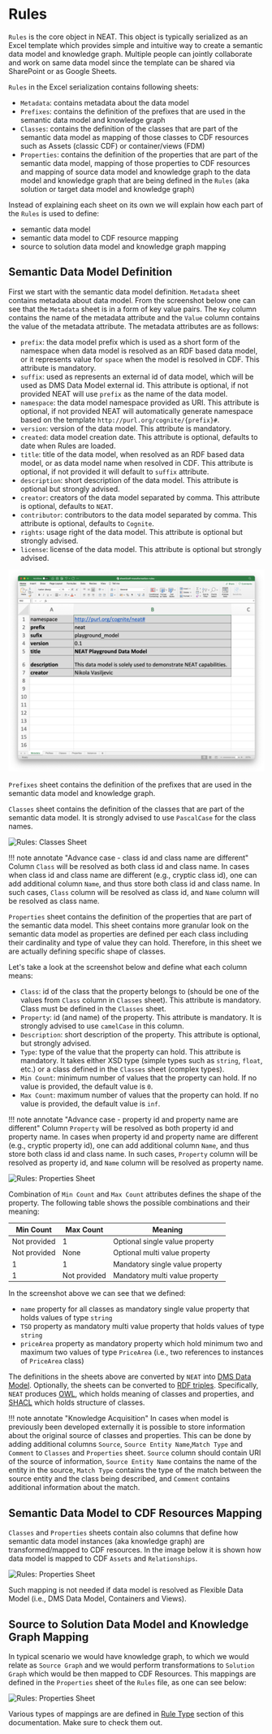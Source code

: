 # Rules
`Rules` is the core object in NEAT. This object is typically serialized as an Excel template which provides simple and intuitive way to create a semantic data model and knowledge graph. Multiple people can jointly collaborate and work on same data model since the template can be shared via SharePoint or as Google Sheets.


`Rules` in the Excel serialization contains following sheets:

- `Metadata`: contains metadata about the data model
- `Prefixes`: contains the definition of the prefixes that are used in the semantic data model and knowledge graph
- `Classes`: contains the definition of the classes that are part of the semantic data model as mapping of those classes to CDF resources such as Assets (classic CDF) or container/views (FDM)
- `Properties`: contains the definition of the properties that are part of the semantic data model, mapping of those properties to CDF resources and mapping of source data model and knowledge graph to the data model and knowledge graph that are being defined in the `Rules` (aka solution or target data model and knowledge graph)

Instead of explaining each sheet on its own we will explain how each part of the `Rules` is used to define:

- semantic data model
- semantic data model to CDF resource mapping
- source to solution data model and knowledge graph mapping

## Semantic Data Model Definition
First we start with the semantic data model definition. `Metadata` sheet contains metadata about data model. From the screenshot below one can see that the `Metadata` sheet is in a form of key value pairs. The `Key` column contains the name of the metadata attribute and the `Value` column contains the value of the metadata attribute. The metadata attributes are as follows:

- `prefix`: the data model prefix which is used as a short form of the namespace when data model is resolved as an RDF based data model, or it represents value for `space` when the model is resolved in CDF. This attribute is mandatory.
- `suffix`: used as represents an external id of data model, which will be used as DMS Data Model external id. This attribute is optional, if not provided NEAT will use `prefix` as the name of the data model.
- `namespace`: the data model namespace provided as URI. This attribute is optional, if not provided NEAT will automatically generate namespace based on the template `http://purl.org/cognite/{prefix}#`.
- `version`: version of the data model. This attribute is mandatory.
- `created`: data model creation date. This attribute is optional, defaults to date when Rules are loaded.
- `title`: title of the data model, when resolved as an RDF based data model, or as data model name when resolved in CDF. This attribute is optional, if not provided it will default to `suffix` attribute.
- `description`: short description of the data model. This attribute is optional but strongly advised.
- `creator`: creators of the data model separated by comma. This attribute is optional, defaults to `NEAT`.
- `contributor`: contributors to the data model separated by comma. This attribute is optional, defaults to `Cognite`.
- `rights`: usage right of the data model. This attribute is optional but strongly advised.
- `license`: license of the data model. This attribute is optional but strongly advised.


![Rules: Metadata Sheet](./figs/metadata-sheet.png)


`Prefixes` sheet contains the definition of the prefixes that are used in the semantic data model and knowledge graph.

`Classes` sheet contains the definition of the classes that are part of the semantic data model. It is strongly advised to use `PascalCase` for the class names.

![Rules: Classes Sheet](./figs/dm-classes.png)

!!! note annotate "Advance case - class id and class name are different"
    Column `Class` will be resolved as both class id and class name. In cases when class id and class name are different (e.g., cryptic class id), one can add additional column `Name`, and thus store both class id and class name. In such cases, `Class` column will be resolved as class id, and `Name` column will be resolved as class name.

`Properties` sheet contains the definition of the properties that are part of the semantic data model. This sheet contains more granular look on the semantic data model as properties are defined per each class including their cardinality and type of value they can hold. Therefore, in this sheet we are actually defining specific shape of classes.


Let's take a look at the screenshot below and define what each column means:

- `Class`: id of the class that the property belongs to (should be one of the values from `Class` column in `Classes` sheet). This attribute is mandatory. Class must be defined in the `Classes` sheet.
- `Property`: id (and name) of the property. This attribute is mandatory. It is strongly advised to use `camelCase` in this column.
- `Description`: short description of the property. This attribute is optional, but strongly advised.
- `Type`: type of the value that the property can hold. This attribute is mandatory. It takes either XSD type (simple types such as `string`, `float`, etc.) or a class defined in the `Classes` sheet (complex types).
- `Min Count`: minimum number of values that the property can hold. If no value is provided, the default value is `0`.
- `Max Count`: maximum number of values that the property can hold. If no value is provided, the default value is `inf`.

!!! note annotate "Advance case - property id and property name are different"
    Column `Property` will be resolved as both property id and property name. In cases when property id and property name are different (e.g., cryptic property id), one can add additional column `Name`, and thus store both class id and class name. In such cases, `Property` column will be resolved as property id, and `Name` column will be resolved as property name.


![Rules: Properties Sheet](./figs/dm-object-shapes.png)

Combination of `Min Count` and `Max Count` attributes defines the shape of the property. The following table shows the possible combinations and their meaning:

| Min Count | Max Count | Meaning |
|-----------|-----------|---------|
| Not provided         | 1         | Optional single value property |
| Not provided         | None       | Optional multi value property |
| 1           | 1         | Mandatory single value property |
| 1           | Not provided       | Mandatory multi value property |


In the screenshot above we can see that we defined:

- `name` property for all classes as mandatory single value property that holds values of type `string`
- `TSO` property as mandatory multi value property that holds values of type `string`
- `priceArea` property as mandatory property which hold minimum two and maximum two values of type `PriceArea` (i.e., two references to instances of `PriceArea` class)

The definitions in the sheets above are converted by `NEAT` into [DMS Data Model](https://docs.cognite.com/cdf/data_modeling/). Optionally, the sheets can be converted to [RDF triples](https://www.oxfordsemantic.tech/fundamentals/what-is-a-triple). Specifically, `NEAT` produces [OWL](https://en.wikipedia.org/wiki/Web_Ontology_Language), which holds meaning of classes and properties, and [SHACL](https://en.wikipedia.org/wiki/SHACL) which holds structure of classes.

!!! note annotate "Knowledge Acquisition"
    In cases when model is previously been developed externally it is possible to store information about the original source of classes and properties. This can be done by adding additional columns `Source`, `Source Entity Name`,`Match Type` and `Comment` to `Classes` and `Properties` sheet. `Source` column should contain URI of the source of information, `Source Entity Name` contains the name of the entity in the source, `Match Type` contains the type of the match between the source entity and the class being described, and `Comment` contains additional information about the match.


## Semantic Data Model to CDF Resources Mapping
`Classes` and `Properties` sheets contain also columns that define how semantic data model instances (aka knowledge graph) are transformed/mapped to CDF resources. In the image below it is shown how data model is mapped to CDF `Assets` and `Relationships`.

![Rules: Properties Sheet](./figs/dm2cdf-mapping.png)


Such mapping is not needed if data model is resolved as Flexible Data Model (i.e., DMS Data Model, Containers and Views).


## Source to Solution Data Model and Knowledge Graph Mapping
In typical scenario we would have knowledge graph, to which we would relate as `Source Graph` and we would perform transformations to `Solution Graph` which would be then mapped to CDF Resources. This mappings are defined in the `Properties` sheet of the `Rules` file, as one can see below:

![Rules: Properties Sheet](./figs/dm-source-to-solution-mapping.png)

Various types of mappings are are defined in [Rule Type](./transformation-directive-types.md) section of this documentation. Make sure to check them out.
